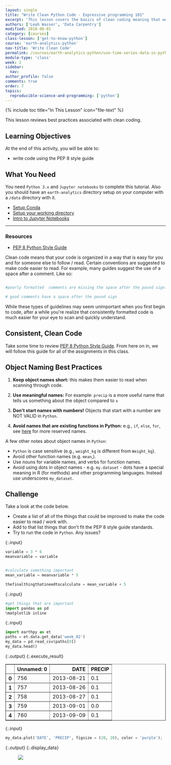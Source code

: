 ```yaml
---
layout: single
title: "Write Clean Python Code - Expressive programming 101"
excerpt: 'This lesson covers the basics of clean coding meaning that we ensure that the code that we write is easy for someone else to understand. We will briefly cover style guides, consistent spacing, literate object naming best practices.'
authors: ['Leah Wasser', 'Data Carpentry']
modified: 2018-08-01
category: [courses]
class-lesson: ['get-to-know-python']
course: 'earth-analytics-python'
nav-title: 'Write Clean Code'
permalink: /courses/earth-analytics-python/use-time-series-data-in-python/write-clean-code-with-python/
module-type: 'class'
week: 2
sidebar:
  nav:
author_profile: false
comments: true
order: 7
topics:
  reproducible-science-and-programming: ['python']
---
```



{% include toc title="In This Lesson" icon="file-text" %}



This lesson reviews best practices associated with clean coding.



<div class='notice--success' markdown="1">



## <i class="fa fa-graduation-cap" aria-hidden="true"></i> Learning Objectives

At the end of this activity, you will be able to:



* write code using the PEP 8 style guide



## <i class="fa fa-check-square-o fa-2" aria-hidden="true"></i> What You Need



You need `Python 3.x` and `Jupyter notebooks` to complete this tutorial. Also you should have an `earth-analytics` directory setup on your computer with a `/data` directory with it.

* [Setup Conda](/courses/earth-analytics-python/get-started-with-python-jupyter/setup-conda-earth-analytics-environment/)
* [Setup your working directory](/courses/earth-analytics-python/get-started-with-python-jupyter/introduction-to-bash-shell/)
* [Intro to Jupyter Notebooks](/courses/earth-analytics-python/python-open-science-tool-box/intro-to-jupyter-notebooks/)



***



### Resources

* <a href="https://www.python.org/dev/peps/pep-0008/" target="_blank" data-proofer-ignore=''>PEP 8 Python Style Guide</a>



</div>


Clean code means that your code is organized in a way that is easy for you and for someone else to follow / read. Certain conventions are suggested to make code easier to read. For example, many guides suggest the use of a space after a comment. Like so:


```python

#poorly formatted  comments are missing the space after the pound sign.

# good comments have a space after the pound sign

```

While these types of guidelines may seem unimportant when you first begin to code, after a while you're realize that consistently formatted code is much easier for your eye to scan and quickly understand.



## Consistent, Clean Code

Take some time to review <a href="https://www.python.org/dev/peps/pep-0008/" target="_blank" data-proofer-ignore=''>PEP 8 Python Style Guide</a>. From here on in, we will follow this guide for all of the assignments in this class.



## Object Naming Best Practices

1. **Keep object names short:** this makes them easier to read when scanning through code.

2. **Use meaningful names:** For example: `precip` is a more useful name that tells us something about the object compared to `x`

3. **Don't start names with numbers!** Objects that start with a number are NOT VALID in `Python`.

4. **Avoid names that are existing functions in Python:** e.g., `if`, `else`, `for`, see [here](https://www.programiz.com/python-programming/keywords-identifier) for more reserved names.



A few other notes about object names in `Python`:

* `Python` is case sensitive (e.g., `weight_kg` is different from `Weight_kg`).
* Avoid other function names (e.g. `mean`,).
* Use nouns for variable names, and verbs for function names.
* Avoid using dots in object names - e.g. `my.dataset` - dots have a special meaning in R (for methods) and other programming languages. Instead use underscores `my_dataset`.

<div class="notice--warning" markdown="1">


## <i class="fa fa-pencil-square-o" aria-hidden="true"></i> Challenge

Take a look at the code below.

* Create a list of all of the things that could be improved to make the code easier to read / work with.
* Add to that list things that don't fit the PEP 8 style guide standards.
* Try to run the code in `Python`. Any issues?


<!--

FORMAT Issues:
* missing spaces in between comments
* comments aren't useful to help me understand what is happening



Object Naming Issues
* didn't use useful object names that describe the object
* one very long object name
* used a mixture of underscore and case that will be easy to confused 


-->

</div>

{:.input}
```python
variable = 3 * 6
meanvariable = variable


#calculate something important
mean_variable = meanvariable * 5

thefinalthingthatineedtocalculate = mean_variable + 5
```

{:.input}
```python
#get things that are important
import pandas as pd
%matplotlib inline
```

{:.input}
```python
import earthpy as et
paths = et.data.get_data('week_02')
my_data = pd.read_csv(paths[0])
my_data.head()
```

{:.output}
{:.execute_result}



<div>
<style scoped>
    .dataframe tbody tr th:only-of-type {
        vertical-align: middle;
    }

    .dataframe tbody tr th {
        vertical-align: top;
    }

    .dataframe thead th {
        text-align: right;
    }
</style>
<table border="1" class="dataframe">
  <thead>
    <tr style="text-align: right;">
      <th></th>
      <th>Unnamed: 0</th>
      <th>DATE</th>
      <th>PRECIP</th>
    </tr>
  </thead>
  <tbody>
    <tr>
      <th>0</th>
      <td>756</td>
      <td>2013-08-21</td>
      <td>0.1</td>
    </tr>
    <tr>
      <th>1</th>
      <td>757</td>
      <td>2013-08-26</td>
      <td>0.1</td>
    </tr>
    <tr>
      <th>2</th>
      <td>758</td>
      <td>2013-08-27</td>
      <td>0.1</td>
    </tr>
    <tr>
      <th>3</th>
      <td>759</td>
      <td>2013-09-01</td>
      <td>0.0</td>
    </tr>
    <tr>
      <th>4</th>
      <td>760</td>
      <td>2013-09-09</td>
      <td>0.1</td>
    </tr>
  </tbody>
</table>
</div>





{:.input}
```python
my_data.plot('DATE', 'PRECIP', figsize = (20, 20), color = 'purple');
```

{:.output}
{:.display_data}

<figure>

<img src = "{{ site.url }}//images/courses/earth-analytics-python/02-intro-to-python-and-time-series-data/get-to-know-python/2018-02-05-py07-write-clean-code_5_0.png">

</figure>



